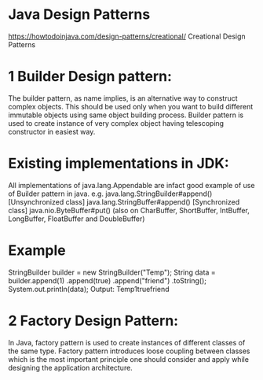# Java Design Patterns
https://howtodoinjava.com/design-patterns/creational/
Creational Design Patterns 

# 1 Builder Design pattern:

The builder pattern, as name implies, is an alternative way to construct complex objects. 
This should be used only when you want to build different immutable objects using same object building process.
Builder pattern is used to create instance of very complex object having telescoping constructor in easiest way.
  
  
# Existing implementations in JDK:

All implementations of java.lang.Appendable are infact good example of use of Builder pattern in java. e.g.
java.lang.StringBuilder#append() [Unsynchronized class]
java.lang.StringBuffer#append() [Synchronized class]
java.nio.ByteBuffer#put() (also on CharBuffer, ShortBuffer, IntBuffer, LongBuffer, FloatBuffer and DoubleBuffer)

# Example
StringBuilder builder = new StringBuilder("Temp");
String data = builder.append(1)
                .append(true)
                .append("friend")
                .toString();
System.out.println(data);
Output:
Temp1truefriend

# 2 Factory Design Pattern:
In Java, factory pattern is used to create instances of different classes of the same type.
Factory pattern introduces loose coupling between classes which is the most important principle one should consider and apply while designing the application architecture.